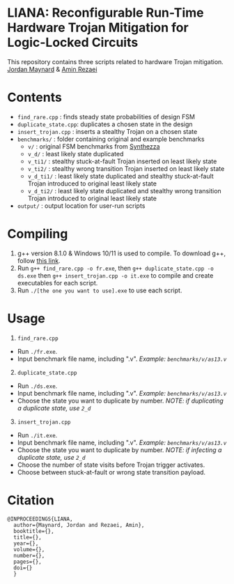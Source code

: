 # LIANA: Reconfigurable Run-Time Hardware Trojan Mitigation for Logic-Locked Circuits </br>
This repository contains three scripts related to hardware Trojan mitigation. </br>
[Jordan Maynard](https://github.com/j0rban) & [Amin Rezaei](https://github.com/r3zaei) </br>

# Contents
* `find_rare.cpp` : finds steady state probabilities of design FSM </br>
* `duplicate_state.cpp`:  duplicates a chosen state in the design </br>
* `insert_trojan.cpp` : inserts a stealthy Trojan on a chosen state </br>
* `benchmarks/` : folder containing original and example benchmarks
  * `v/` : original FSM benchmarks from [Synthezza](https://www.synthezza.com/fsm-benchmarks)
  * `v_d/` : least likely state duplicated
  * `v_ti1/` : stealthy stuck-at-fault Trojan inserted on least likely state
  * `v_ti2/` : stealthy wrong transition Trojan inserted on least likely state
  * `v_d_ti1/` : least likely state duplicated and stealthy stuck-at-fault Trojan introduced to original least likely state
  * `v_d_ti2/` : least likely state duplicated and stealthy wrong transition Trojan introduced to original least likely state
* `output/` : output location for user-run scripts

# Compiling
1. g++ version 8.1.0 & Windows 10/11 is used to compile. To download g++, follow [this link](https://sourceforge.net/projects/mingw-w64/files/Toolchains%20targetting%20Win64/Personal%20Builds/mingw-builds/8.1.0/threads-posix/seh/x86_64-8.1.0-release-posix-seh-rt_v6-rev0.7z/download).
2. Run `g++ find_rare.cpp -o fr.exe`, then `g++ duplicate_state.cpp -o ds.exe` then `g++ insert_trojan.cpp -o it.exe` to compile and create executables for each script.
3. Run `./[the one you want to use].exe` to use each script.

# Usage
1. `find_rare.cpp`
  * Run `./fr.exe`.
  * Input benchmark file name, including ".v". *Example: `benchmarks/v/as13.v`*
2. `duplicate_state.cpp`
  * Run `./ds.exe`.
  * Input benchmark file name, including ".v". *Example: `benchmarks/v/as13.v`*
  * Choose the state you want to duplicate by number. *NOTE: if duplicating a duplicate state, use `2_d`*
3. `insert_trojan.cpp`
  * Run `./it.exe`.
  * Input benchmark file name, including ".v". *Example: `benchmarks/v/as13.v`*
  * Choose the state you want to duplicate by number. *NOTE: if infecting a duplicate state, use `2_d`*
  * Choose the number of state visits before Trojan trigger activates.
  * Choose between stuck-at-fault or wrong state transition payload.

# Citation
```
@INPROCEEDINGS{LIANA,
  author={Maynard, Jordan and Rezaei, Amin},
  booktitle={}, 
  title={}, 
  year={},
  volume={},
  number={},
  pages={},
  doi={}
  }
